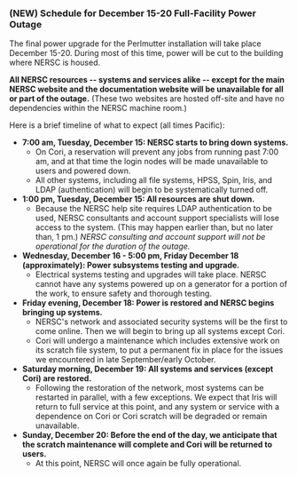 ### (NEW) Schedule for December 15-20 Full-Facility Power Outage

The final power upgrade for the Perlmutter installation will take place
December 15-20. During most of this time, power will be cut to the building 
where NERSC is housed.

**All NERSC resources -- systems and services alike -- except for the main NERSC
website and the documentation website will be unavailable for all or part of the
outage.** (These two websites are hosted off-site and have no dependencies 
within the NERSC machine room.)

Here is a brief timeline of what to expect (all times Pacific):
- **7:00 am, Tuesday, December 15: NERSC starts to bring down systems.**
    - On Cori, a reservation will prevent any jobs from running past 7:00 am, 
and at that time the login nodes will be made unavailable to users and powered 
down.
    - All other systems, including all file systems, HPSS, Spin, Iris, and LDAP 
(authentication) will begin to be systematically turned off. 
- **1:00 pm, Tuesday, December 15: All resources are shut down.**
    - Because the NERSC help site requires LDAP authentication to be used,
NERSC consultants and account support specialists will lose access to the
system. (This may happen earlier than, but no later than, 1 pm.) *NERSC 
consulting and account support will not be operational for the duration of the 
outage.*
- **Wednesday, December 16 - 5:00 pm, Friday December 18 (approximately): Power
subsystems testing and upgrade.**
    - Electrical systems testing and upgrades will take place. NERSC cannot
have any systems powered up on a generator for a portion of the work, to ensure
safety and thorough testing.
- **Friday evening, December 18: Power is restored and NERSC begins bringing up
systems.**
    - NERSC's network and associated security systems will be the first to come 
online. Then we will begin to bring up all systems except Cori.
    - Cori will undergo a maintenance which includes extensive work on its
scratch file system, to put a permanent fix in place for the issues we 
encountered in late September/early October.
- **Saturday morning, December 19: All systems and services (except Cori) are
restored.**
    - Following the restoration of the network, most systems can be restarted in
parallel, with a few exceptions. We expect that Iris will return to full
service at this point, and any system or service with a dependence on Cori or 
Cori scratch will be degraded or remain unavailable.
- **Sunday, December 20: Before the end of the day, we anticipate that the 
scratch maintenance will complete and Cori will be returned to users.**
    - At this point, NERSC will once again be fully operational.

